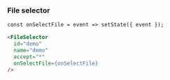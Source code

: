 ### File selector

```html
const onSelectFile = event => setState({ event });

<FileSelector
  id="demo"
  name="demo"
  accept="*"
  onSelectFile={onSelectFile}
/>
```